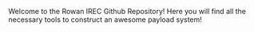 Welcome to the Rowan IREC Github Repository! Here you will find all the necessary tools to construct an awesome payload system!
